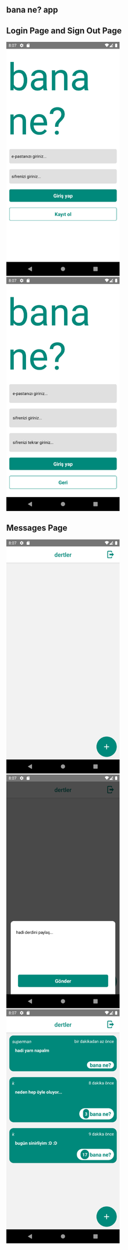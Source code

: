 ## bana ne? app

## Login Page and Sign Out Page

<img src="./src/assets/banane1.png" width="300"> <img src="./src/assets/banane2.png" width="300">

## Messages Page

<img src="./src/assets/banane3.png" width="300"> <img src="./src/assets/banane4.png" width="300"> <img src="./src/assets/banane5.png" width="300">
